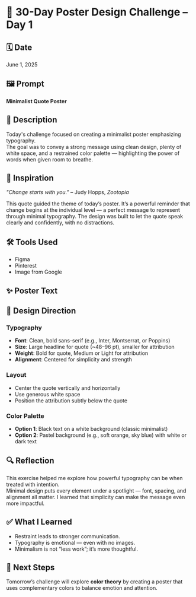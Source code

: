 # 🎨 30-Day Poster Design Challenge – Day 1

## 🗓️ Date
June 1, 2025

## 🖼️ Prompt
**Minimalist Quote Poster**

## 📝 Description
Today's challenge focused on creating a minimalist poster emphasizing typography.  
The goal was to convey a strong message using clean design, plenty of white space, and a restrained color palette — highlighting the power of words when given room to breathe.

## 🧠 Inspiration
_"Change starts with you."_ – Judy Hopps, *Zootopia*

This quote guided the theme of today’s poster. It’s a powerful reminder that change begins at the individual level — a perfect message to represent through minimal typography. The design was built to let the quote speak clearly and confidently, with no distractions.

## 🛠️ Tools Used
- Figma
- Pinterest
- Image from Google

## ✨ Poster Text

## 🎨 Design Direction

### Typography
- **Font**: Clean, bold sans-serif (e.g., Inter, Montserrat, or Poppins)
- **Size**: Large headline for quote (~48–96 pt), smaller for attribution
- **Weight**: Bold for quote, Medium or Light for attribution
- **Alignment**: Centered for simplicity and strength

### Layout
- Center the quote vertically and horizontally
- Use generous white space
- Position the attribution subtly below the quote

### Color Palette
- **Option 1**: Black text on a white background (classic minimalist)
- **Option 2**: Pastel background (e.g., soft orange, sky blue) with white or dark text

## 🔍 Reflection
This exercise helped me explore how powerful typography can be when treated with intention.  
Minimal design puts every element under a spotlight — font, spacing, and alignment all matter. I learned that simplicity can make the message even more impactful.

## ✅ What I Learned
- Restraint leads to stronger communication.
- Typography is emotional — even with no images.
- Minimalism is not “less work”; it’s more thoughtful.

## 🚀 Next Steps
Tomorrow’s challenge will explore **color theory** by creating a poster that uses complementary colors to balance emotion and attention.


